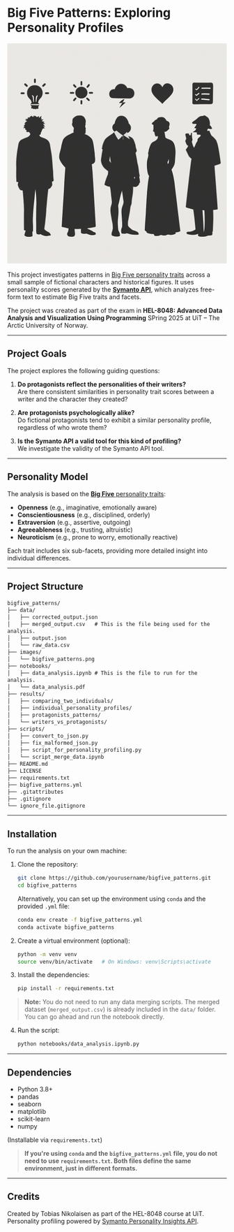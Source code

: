 # Big Five Patterns: Exploring Personality Profiles

<p align="center">
  <img src="images/bigfive_patterns.png" alt="Big Five Patterns Overview" width="600"/>
</p>

This project investigates patterns in [Big Five personality traits](https://en.wikipedia.org/wiki/Big_Five_personality_traits) across a small sample of fictional characters and historical figures. It uses personality scores generated by the [**Symanto API**](https://rapidapi.com/symanto-symanto-default/api/big-five-personality-insights), which analyzes free-form text to estimate Big Five traits and facets.

The project was created as part of the exam in **HEL-8048: Advanced Data Analysis and Visualization Using Programming** SPring 2025 at UiT – The Arctic University of Norway.

---

## Project Goals

The project explores the following guiding questions:

1. **Do protagonists reflect the personalities of their writers?**  
   Are there consistent similarities in personality trait scores between a writer and the character they created?

2. **Are protagonists psychologically alike?**  
   Do fictional protagonists tend to exhibit a similar personality profile, regardless of who wrote them?

3. **Is the Symanto API a valid tool for this kind of profiling?**  
   We investigate the validity of the Symanto API tool.

---

## Personality Model

The analysis is based on the [**Big Five** personality traits](https://en.wikipedia.org/wiki/Big_Five_personality_traits):
- **Openness** (e.g., imaginative, emotionally aware)
- **Conscientiousness** (e.g., disciplined, orderly)
- **Extraversion** (e.g., assertive, outgoing)
- **Agreeableness** (e.g., trusting, altruistic)
- **Neuroticism** (e.g., prone to worry, emotionally reactive)

Each trait includes six sub-facets, providing more detailed insight into individual differences.

---

## Project Structure

```
bigfive_patterns/
├── data/
│   ├── corrected_output.json
│   ├── merged_output.csv   # This is the file being used for the analysis.
│   ├── output.json
│   └── raw_data.csv
├── images/
│   └── bigfive_patterns.png
├── notebooks/
│   ├── data_analysis.ipynb # This is the file to run for the analysis.
│   └── data_analysis.pdf
├── results/
│   ├── comparing_two_individuals/
│   ├── individual_personality_profiles/
│   ├── protagonists_patterns/
│   └── writers_vs_protagonists/
├── scripts/
│   ├── convert_to_json.py
│   ├── fix_malformed_json.py
│   ├── script_for_personality_profiling.py
│   └── script_merge_data.ipynb
├── README.md
├── LICENSE
├── requirements.txt
├── bigfive_patterns.yml
├── .gitattributes
├── .gitignore
└── ignore_file.gitignore
```

---

## Installation

To run the analysis on your own machine:

1. Clone the repository:
   ```bash
   git clone https://github.com/yourusername/bigfive_patterns.git
   cd bigfive_patterns
   ```

   Alternatively, you can set up the environment using `conda` and the provided `.yml` file:

   ```bash
   conda env create -f bigfive_patterns.yml
   conda activate bigfive_patterns
   ```

2. Create a virtual environment (optional):
   ```bash
   python -m venv venv
   source venv/bin/activate   # On Windows: venv\Scripts\activate
   ```

3. Install the dependencies:
   ```bash
   pip install -r requirements.txt
   ```

> **Note:** You do not need to run any data merging scripts. The merged dataset (`merged_output.csv`) is already included in the `data/` folder. You can go ahead and run the notebook directly.

4. Run the script:
   ```bash
   python notebooks/data_analysis.ipynb.py
   ```

---

## Dependencies

- Python 3.8+
- pandas
- seaborn
- matplotlib
- scikit-learn
- numpy

(Installable via `requirements.txt`)

> **If you're using `conda` and the `bigfive_patterns.yml` file, you do not need to use `requirements.txt`. Both files define the same environment, just in different formats.**

---

## Credits

Created by Tobias Nikolaisen as part of the HEL-8048 course at UiT.  
Personality profiling powered by [Symanto Personality Insights API](https://rapidapi.com/symanto-symanto-default/api/big-five-personality-insights).